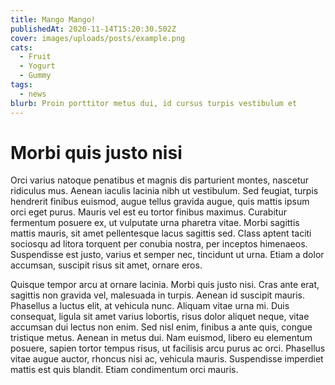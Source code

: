 ```yaml
---
title: Mango Mango!
publishedAt: 2020-11-14T15:20:30.502Z
cover: images/uploads/posts/example.png
cats:
  - Fruit
  - Yogurt
  - Gummy
tags:
  - news
blurb: Proin porttitor metus dui, id cursus turpis vestibulum et
---
```

# Morbi quis justo nisi

Orci varius natoque penatibus et magnis dis parturient montes, nascetur ridiculus mus. Aenean iaculis lacinia nibh ut vestibulum. Sed feugiat, turpis hendrerit finibus euismod, augue tellus gravida augue, quis mattis ipsum orci eget purus. Mauris vel est eu tortor finibus maximus. Curabitur fermentum posuere ex, ut vulputate urna pharetra vitae. Morbi sagittis mattis mauris, sit amet pellentesque lacus sagittis sed. Class aptent taciti sociosqu ad litora torquent per conubia nostra, per inceptos himenaeos. Suspendisse est justo, varius et semper nec, tincidunt ut urna. Etiam a dolor accumsan, suscipit risus sit amet, ornare eros.

Quisque tempor arcu at ornare lacinia. Morbi quis justo nisi. Cras ante erat, sagittis non gravida vel, malesuada in turpis. Aenean id suscipit mauris. Phasellus a luctus elit, at vehicula nunc. Aliquam vitae urna mi. Duis consequat, ligula sit amet varius lobortis, risus dolor aliquet neque, vitae accumsan dui lectus non enim. Sed nisl enim, finibus a ante quis, congue tristique metus. Aenean in metus dui. Nam euismod, libero eu elementum posuere, sapien tortor tempus risus, ut facilisis arcu purus ac orci. Phasellus vitae augue auctor, rhoncus nisi ac, vehicula mauris. Suspendisse imperdiet mattis est quis blandit. Etiam condimentum orci mauris.